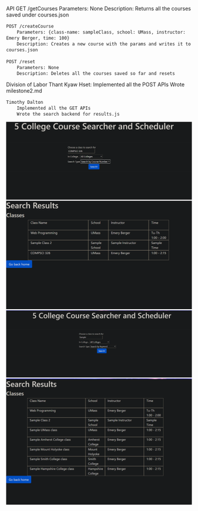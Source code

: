 API
    GET /getCourses
        Parameters: None
        Description: Returns all the courses saved under courses.json

    POST /createCourse
        Parameters: {class-name: sampleClass, school: UMass, instructor: Emery Berger, time: 100}
        Description: Creates a new course with the params and writes it to courses.json
    
    POST /reset
        Parameters: None
        Description: Deletes all the courses saved so far and resets

Division of Labor
    Thant Kyaw Hset:
        Implemented all the POST APIs
        Wrote milestone2.md

    Timothy Dalton
        Implemented all the GET APIs
        Wrote the search backend for results.js

![](html-images/1.PNG)
![](html-images/2.PNG)
![](html-images/3.PNG)
![](html-images/4.PNG)

